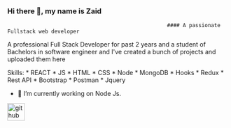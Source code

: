 ### Hi there 👋, my name is Zaid
                                                       #### A passionate Fullstack web developer


A professional Full Stack Developer for past 2 years and a student of Bachelors in software engineer and I've created a bunch of projects and uploaded them here 

Skills:  * REACT 
         * JS 
         * HTML 
         * CSS 
         * Node 
         * MongoDB 
         * Hooks 
         * Redux 
         * Rest API 
         * Bootstrap 
         * Postman 
          * Jquery  

- 🔭 I’m currently working on Node Js. 

[<img src='https://cdn.jsdelivr.net/npm/simple-icons@3.0.1/icons/github.svg' alt='github' height='40'>](https://github.com/ZaidAltamari)  







